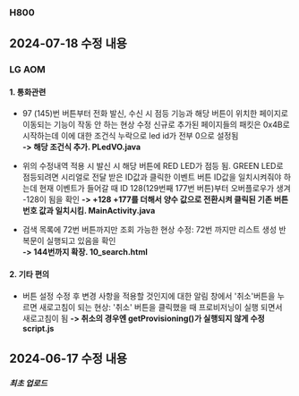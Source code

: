 ### H800

## 2024-07-18 수정 내용

### LG AOM

#### 1. 통화관련
- 97 (145)번 버튼부터 전화 발신, 수신 시 점등 기능과 해당 버튼이 위치한 페이지로 이동되는 기능이 작동 안 하는 현상 수정
신규로 추가된 페이지들의 패킷은 0x4B로 시작하는데 이에 대한 조건식 누락으로 led id가 전부 0으로 설정됨   
**-> 해당 조건식 추가. PLedVO.java**   
   
- 위의 수정내역 적용 시 발신 시 해당 버튼에 RED LED가 점등 됨. GREEN LED로 점등되려면 시리얼로 전달 받은 ID값과 클릭한 이벤트 버튼 ID값을 일치시켜줘야 하는데 현재 이벤트가 들어갈 때 ID 128(129번째 177번 버튼)부터 오버플로우가 생겨 -128이 됨을 확인
**-> +128 +177를 더해서 양수 값으로 전환시켜 클릭된 기존 버튼 번호 값과 일치시킴. MainActivity.java**

- 검색 목록에 72번 버튼까지만 조회 가능한 현상 수정: 72번 까지만 리스트 생성 반복문이 실행되고 있음을 확인   
**-> 144번까지 확장. 10_search.html**

#### 2. 기타 편의
- 버튼 설정 수정 후 변경 사항을 적용할 것인지에 대한 알림 창에서 '취소'버튼을 누르면 새로고침이 되는 현상: '취소' 버튼을 클릭했을 때 프로비저닝이 실행 되면서 새로고침이 됨
**-> 취소의 경우엔 getProvisioning()가 실행되지 않게 수정 script.js**

## 2024-06-17 수정 내용

##### 최초 업로드
